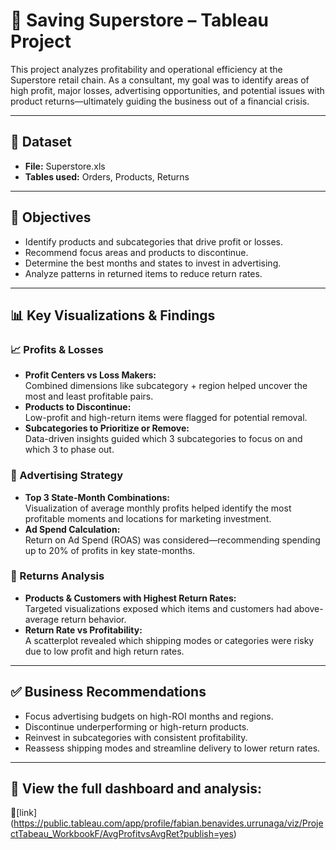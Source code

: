 # 💼 Saving Superstore – Tableau Project

This project analyzes profitability and operational efficiency at the Superstore retail chain. As a consultant, my goal was to identify areas of high profit, major losses, advertising opportunities, and potential issues with product returns—ultimately guiding the business out of a financial crisis.

---

## 📁 Dataset

- **File:** Superstore.xls  
- **Tables used:** Orders, Products, Returns

---

## 🎯 Objectives

- Identify products and subcategories that drive profit or losses.
- Recommend focus areas and products to discontinue.
- Determine the best months and states to invest in advertising.
- Analyze patterns in returned items to reduce return rates.

---

## 📊 Key Visualizations & Findings

### 📈 Profits & Losses
- **Profit Centers vs Loss Makers:**  
  Combined dimensions like subcategory + region helped uncover the most and least profitable pairs.
- **Products to Discontinue:**  
  Low-profit and high-return items were flagged for potential removal.
- **Subcategories to Prioritize or Remove:**  
  Data-driven insights guided which 3 subcategories to focus on and which 3 to phase out.

### 📢 Advertising Strategy
- **Top 3 State-Month Combinations:**  
  Visualization of average monthly profits helped identify the most profitable moments and locations for marketing investment.
- **Ad Spend Calculation:**  
  Return on Ad Spend (ROAS) was considered—recommending spending up to 20% of profits in key state-months.

### 🔁 Returns Analysis
- **Products & Customers with Highest Return Rates:**  
  Targeted visualizations exposed which items and customers had above-average return behavior.
- **Return Rate vs Profitability:**  
  A scatterplot revealed which shipping modes or categories were risky due to low profit and high return rates.

---

## ✅ Business Recommendations

- Focus advertising budgets on high-ROI months and regions.
- Discontinue underperforming or high-return products.
- Reinvest in subcategories with consistent profitability.
- Reassess shipping modes and streamline delivery to lower return rates.

---

## 📎 View the full dashboard and analysis:

🔗[link] (https://public.tableau.com/app/profile/fabian.benavides.urrunaga/viz/ProjectTabeau_WorkbookF/AvgProfitvsAvgRet?publish=yes)
